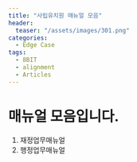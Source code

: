 ```yaml
---
title: "사립유치원 매뉴얼 모음"
header:
  teaser: "/assets/images/301.png"
categories:
  - Edge Case
tags:
  - 8BIT
  - alignment
  - Articles
---
```


# 매뉴얼 모음입니다.

1. 재정업무매뉴얼
2. 행정업무매뉴얼


